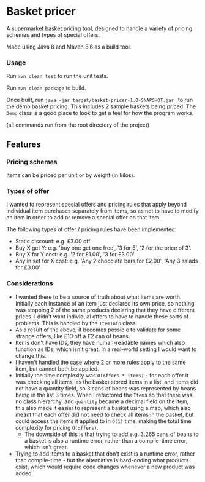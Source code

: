 # Basket pricer

A supermarket basket pricing tool, designed to handle a variety of pricing schemes and types of special offers.

Made using Java 8 and Maven 3.6 as a build tool.

### Usage

Run `mvn clean test` to run the unit tests.

Run `mvn clean package` to build.

Once built, run `java -jar target/basket-pricer-1.0-SNAPSHOT.jar ` to run the demo basket pricing. This includes 2 sample baskets being priced. The `Demo` class is a good place to look to get a feel for how the program works.

(all commands run from the root directory of the project)

## Features

### Pricing schemes

Items can be priced per unit or by weight (in kilos).

### Types of offer

I wanted to represent special offers and pricing rules that apply beyond individual item purchases separately from items, so as not to have to modify an item in order to add or remove a special offer on that item.

The following types of offer / pricing rules have been implemented:

* Static discount: e.g. £3.00 off
* Buy X get Y: e.g. 'buy one get one free', '3 for 5', '2 for the price of 3'.
* Buy X for Y cost: e.g. '2 for £1.00', '3 for £3.00'
* Any in set for X cost: e.g. 'Any 2 chocolate bars for £2.00', 'Any 3 salads for £3.00'

### Considerations

* I wanted there to be a source of truth about what items are worth. Initially each instance of an item just declared its own price, so nothing was stopping 2 of the same products declaring that they have different prices. I didn't want individual offers to have to handle these sorts of problems. This is handled by the `ItemInfo` class.
* As a result of the above, it becomes possible to validate for some strange offers, like £10 off a £2 can of beans.
* Items don't have IDs, they have human-readable names which also function as IDs, which isn't great.  In a real-world setting I would want to change this.
* I haven't handled the case where 2 or more rules apply to the same item, but cannot both be applied.
* Initially the time complexity was `O(offers * items)` - for each offer it was checking all items, as the basket stored items in a list, and items did not have a quantity field, so 3 cans of beans was represented by beans being in the list 3 times.  When I refactored the `Item`s so that there was no class hierarchy, and `quantity` became a decimal field on the item, this also made it easier to represent a basket using a map, which also meant that each offer did not need to check all items in the basket, but could access the items it applied to in `O(1)` time, making the total time complexity for pricing `O(offers)`.
    * The downside of this is that trying to add e.g. 3.265 cans of beans to a basket is also a runtime error, rather than a compile-time error, which isn't great. 
* Trying to add items to a basket that don't exist is a runtime error, rather than compile-time - but the alternative is hard-coding what products exist, which would require code changes whenever a new product was added.